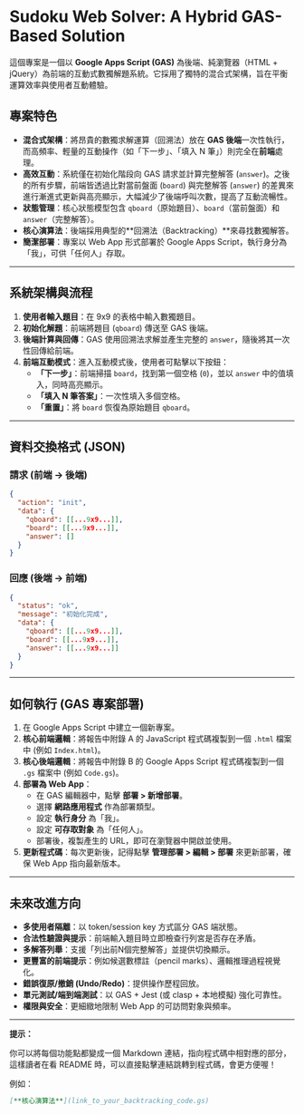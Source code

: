 
# Sudoku Web Solver: A Hybrid GAS-Based Solution

這個專案是一個以 **Google Apps Script (GAS)** 為後端、純瀏覽器（HTML + jQuery）為前端的互動式數獨解題系統。它採用了獨特的混合式架構，旨在平衡運算效率與使用者互動體驗。

## 專案特色

  * **混合式架構**：將昂貴的數獨求解運算（回溯法）放在 **GAS 後端**一次性執行，而高頻率、輕量的互動操作（如「下一步」、「填入 N 筆」）則完全在**前端**處理。
  * **高效互動**：系統僅在初始化階段向 GAS 請求並計算完整解答 (`answer`)。之後的所有步驟，前端皆透過比對當前盤面 (`board`) 與完整解答 (`answer`) 的差異來進行漸進式更新與高亮顯示，大幅減少了後端呼叫次數，提高了互動流暢性。
  * **狀態管理**：核心狀態模型包含 `qboard`（原始題目）、`board`（當前盤面）和 `answer`（完整解答）。
  * **核心演算法**：後端採用典型的\*\*回溯法（Backtracking）\*\*來尋找數獨解答。
  * **簡潔部署**：專案以 Web App 形式部署於 Google Apps Script，執行身分為「我」，可供「任何人」存取。

-----

## 系統架構與流程

1.  **使用者輸入題目**：在 9x9 的表格中輸入數獨題目。
2.  **初始化解題**：前端將題目 (`qboard`) 傳送至 GAS 後端。
3.  **後端計算與回傳**：GAS 使用回溯法求解並產生完整的 `answer`，隨後將其一次性回傳給前端。
4.  **前端互動模式**：進入互動模式後，使用者可點擊以下按鈕：
      * **「下一步」**：前端掃描 `board`，找到第一個空格 (`0`)，並以 `answer` 中的值填入，同時高亮顯示。
      * **「填入 N 筆答案」**：一次性填入多個空格。
      * **「重置」**：將 `board` 恢復為原始題目 `qboard`。

-----

## 資料交換格式 (JSON)

### 請求 (前端 -\> 後端)

```json
{
  "action": "init",
  "data": {
    "qboard": [[...9x9...]],
    "board": [[...9x9...]],
    "answer": []
  }
}
```

### 回應 (後端 -\> 前端)

```json
{
  "status": "ok",
  "message": "初始化完成",
  "data": {
    "qboard": [[...9x9...]],
    "board": [[...9x9...]],
    "answer": [[...9x9...]]
  }
}
```

-----

## 如何執行 (GAS 專案部署)

1.  在 Google Apps Script 中建立一個新專案。
2.  **核心前端邏輯**：將報告中附錄 A 的 JavaScript 程式碼複製到一個 `.html` 檔案中 (例如 `Index.html`)。
3.  **核心後端邏輯**：將報告中附錄 B 的 Google Apps Script 程式碼複製到一個 `.gs` 檔案中 (例如 `Code.gs`)。
4.  **部署為 Web App**：
      * 在 GAS 編輯器中，點擊 **部署 \> 新增部署**。
      * 選擇 **網路應用程式** 作為部署類型。
      * 設定 **執行身分** 為「我」。
      * 設定 **可存取對象** 為「任何人」。
      * 部署後，複製產生的 URL，即可在瀏覽器中開啟並使用。
5.  **更新程式碼**：每次更新後，記得點擊 **管理部署 \> 編輯 \> 部署** 來更新部署，確保 Web App 指向最新版本。

-----

## 未來改進方向

  * **多使用者隔離**：以 token/session key 方式區分 GAS 端狀態。
  * **合法性驗證與提示**：前端輸入題目時立即檢查行列宮是否存在矛盾。
  * **多解答列舉**：支援「列出前N個完整解答」並提供切換顯示。
  * **更豐富的前端提示**：例如候選數標註（pencil marks）、邏輯推理過程視覺化。
  * **錯誤復原/撤銷 (Undo/Redo)**：提供操作歷程回放。
  * **單元測試/端到端測試**：以 GAS + Jest (或 clasp + 本地模擬) 強化可靠性。
  * **權限與安全**：更細緻地限制 Web App 的可訪問對象與頻率。

-----

**提示：**

你可以將每個功能點都變成一個 Markdown 連結，指向程式碼中相對應的部分，這樣讀者在看 README 時，可以直接點擊連結跳轉到程式碼，會更方便喔！

例如：

```markdown
[**核心演算法**](link_to_your_backtracking_code.gs)
```